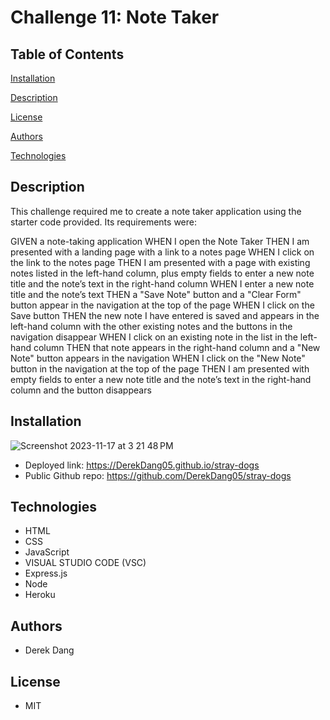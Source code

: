 # Challenge 11: Note Taker

## Table of Contents

[Installation](#installation)

[Description](#description)

[License](#license)

[Authors](#authors)

[Technologies](#technologies)

## Description

This challenge required me to create a note taker application using the starter code provided. Its requirements were:

GIVEN a note-taking application
WHEN I open the Note Taker
THEN I am presented with a landing page with a link to a notes page
WHEN I click on the link to the notes page
THEN I am presented with a page with existing notes listed in the left-hand column, plus empty fields to enter a new note title and the note’s text in the right-hand column
WHEN I enter a new note title and the note’s text
THEN a "Save Note" button and a "Clear Form" button appear in the navigation at the top of the page
WHEN I click on the Save button
THEN the new note I have entered is saved and appears in the left-hand column with the other existing notes and the buttons in the navigation disappear
WHEN I click on an existing note in the list in the left-hand column
THEN that note appears in the right-hand column and a "New Note" button appears in the navigation
WHEN I click on the "New Note" button in the navigation at the top of the page
THEN I am presented with empty fields to enter a new note title and the note’s text in the right-hand column and the button disappears


## Installation

![Screenshot 2023-11-17 at 3 21 48 PM](https://github.com/DerekDang05/stray-dogs/assets/142350017/408f5cbe-20ec-4fce-9dfa-76419cf96acf)

* Deployed link: https://DerekDang05.github.io/stray-dogs
* Public Github repo: https://github.com/DerekDang05/stray-dogs

## Technologies

* HTML
* CSS
* JavaScript
* VISUAL STUDIO CODE (VSC)
* Express.js
* Node
* Heroku

## Authors

* Derek Dang

## License

* MIT
